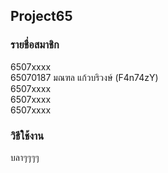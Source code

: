 ## Project65

### รายชื่อสมาชิก

6507xxxx  
65070187 มณฑล แก้วบริวงษ์ (F4n74zY)  
6507xxxx  
6507xxxx  
6507xxxx  

### วิธีใช้งาน

บลาๆๆๆๆ
